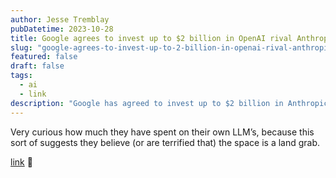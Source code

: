 ```yaml
---
author: Jesse Tremblay
pubDatetime: 2023-10-28
title: Google agrees to invest up to $2 billion in OpenAI rival Anthropic
slug: "google-agrees-to-invest-up-to-2-billion-in-openai-rival-anthropic"
featured: false
draft: false
tags:
  - ai
  - link
description: "Google has agreed to invest up to $2 billion in Anthropic, a startup that is developing a new type of artificial intelligence technology that could compete with OpenAI."
---
```


Very curious how much they have spent on their own LLM’s, because this sort of suggests they believe (or are terrified that) the space is a land grab.

[link](https://www.reuters.com/technology/google-agrees-invest-up-2-bln-openai-rival-anthropic-wsj-2023-10-27/) 🔗
